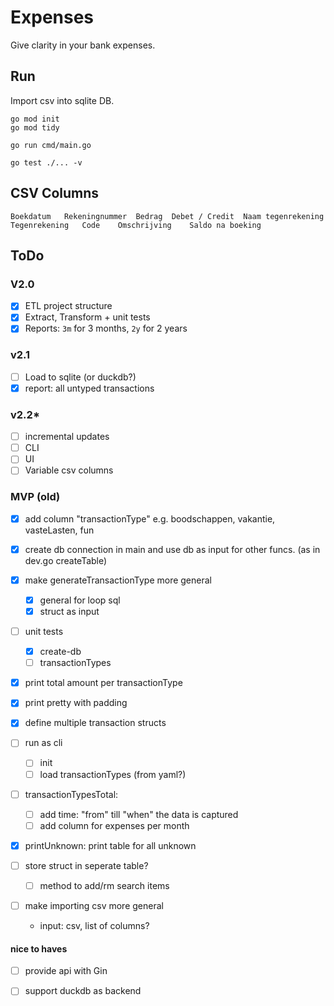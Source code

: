 
# Expenses

Give clarity in your bank expenses.

## Run

Import csv into sqlite DB.

```shell
go mod init
go mod tidy

go run cmd/main.go

go test ./... -v

```

## CSV Columns

```shell
Boekdatum	Rekeningnummer	Bedrag	Debet / Credit	Naam tegenrekening	Tegenrekening	Code	Omschrijving	Saldo na boeking
```

## ToDo

### V2.0

- [x] ETL project structure
- [x] Extract, Transform + unit tests
- [x] Reports: `3m` for 3 months, `2y` for 2 years

### v2.1

- [ ] Load to sqlite (or duckdb?)
- [x] report: all untyped transactions

### v2.2*

- [ ] incremental updates
- [ ] CLI
- [ ] UI
- [ ] Variable csv columns

### MVP (old)

- [x] add column "transactionType" e.g. boodschappen, vakantie, vasteLasten, fun
- [x] create db connection in main and use db as input for other funcs. (as in dev.go createTable)
- [x] make generateTransactionType more general
  - [x] general for loop sql
  - [x] struct as input
- [ ] unit tests
  - [x] create-db
  - [ ] transactionTypes
- [x] print total amount per transactionType
- [x] print pretty with padding
- [x] define multiple transaction structs
- [ ] run as cli
  - [ ] init
  - [ ] load transactionTypes (from yaml?) 

- [ ] transactionTypesTotal:
  - [ ] add time: "from" till "when" the data is captured
  - [ ] add column for expenses per month
- [x] printUnknown: print table for all unknown

- [ ] store struct in seperate table?
  - [ ] method to add/rm search items

- [ ] make importing csv more general
  - input: csv, list of columns?

#### nice to haves

- [ ] provide api with Gin
- [ ] support duckdb as backend

